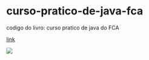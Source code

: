 # curso-pratico-de-java-fca
codigo do livro: curso pratico de java do FCA

<a 
href="https://www.fca.pt/pt/catalogo/informatica/programacao/curso-pratico-de-java/"> 
link</a> 

<img src="https://www.fca.pt/fotos/produtos/d_9789727227501_curso_praatico_de_java.jpg">
